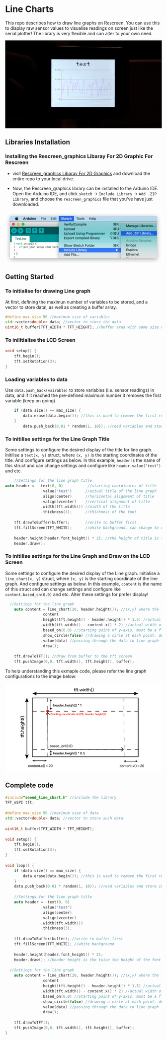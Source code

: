 # Line Charts

This repo describes how to draw line graphs on Rescreen. You can use this to diaplay raw sensor values to visualise readings on screen just like the serial plotter! The library is very flexible and can alter to your own need.

<div align=center><img src="https://raw.githubusercontent.com/ansonhe97/rawimages/master/img/C0277.2019-11-27%2018_19_05.gif"/></div>

## Libraries Installation

### Installing the Rescreen_graphics Libaray For 2D Graphic For Rescreen

- visit [Rescreen_graphics Libaray For 2D Graphics](https://github.com/PowerfulCat/Works/tree/master/rescreen_graphics) and download the entire repo to your local drive.

- Now, the Rescreen_graphics library can be installed to the Arduino IDE. Open the Arduino IDE, and click `sketch` -> `Include Library` -> `Add .ZIP Library`, and choose the `rescreen_graphics` file that you've have just downloaded.

![InstallLibrary](https://raw.githubusercontent.com/ansonhe97/rawimages/master/img/Xnip2019-11-21_15-50-13.jpg)

## Getting Started

### To initialise for drawing Line graph

At first, defining the maximun number of variables to be stored, and a vector to store datal, as well as creating a buffer array.

```cpp
#define max_size 50 //maximum size of variables
std::vector<double> data; //vector to store the data
uint16_t buffer[TFT_WIDTH * TFT_HEIGHT]; //buffer area with same size of the screen
```

### To inilitialise the LCD Screen

```cpp
void setup() {
    tft.begin();
    tft.setRotation(3);
}
```

### Loading variables to data

Use `data.push_back(vairable)` to store variables (i.e. sensor readings) in data, and if it reached the pre-defined maximum number it removes the first variable (keep on going).

```cpp
    if (data.size() == max_size) { 
        data.erase(data.begin()); //this is used to remove the first read variable
    }
        data.push_back(0.01 * random(1, 10)); //read variables and store in data
```

### To initilise settings for the Line Graph Title

Some settings to configure the desired display of the title for line graph. Initilise a `text(x, y)` struct, where `(x, y)` is the starting coordinates of the title. And configure settings as below. In this example, `header` is the name of this struct and can change settings and configure like `header.value("test")` and etc.

```cpp
    //Settings for the line graph title
auto header =   text(0, 0)           //starting coordinates of title
                .value("test")      //actual title of the line graph
                .align(center)      //horizontal alignment of title
                .valign(vcenter)    //vertical alignment of title
                .width(tft.width()) //width of the title
                .thickness(3);      //thickness of the font

    tft.drawToBuffer(buffer);       //write to buffer first
    tft.fillScreen(TFT_WHITE);      //white background, can change to different color

    header.height(header.font_height() * 2); //the height of title is the twice the height of the font
    header.draw(); 
```

### To initilise settings for the Line Graph and Draw on the LCD Screen

Some settings to configure the desired display of the Line graph. Initialise a `line_chart(x, y)` struct, where `(x, y)` is the starting coordinate of the line graph. And configure settings as below. In this example, `content` is the name of this struct and can change settings and configure like `content.based_on(0.0)` and etc. Alter these settings for prefer display!

```cpp
  //Settings for the line graph
    auto content = line_chart(20, header.height()); //(x,y) where the line graph begins
                 content
                .height(tft.height() - header.height() * 1.5) //actual height of the line chart
                .width(tft.width() - content.x() * 2) //actual width of the line chart
                .based_on(0.0) //Starting point of y-axis, must be a float
                .show_circle(false) //drawing a cirle at each point, default is on.
                .value(data) //passing through the data to line graph
                .draw();

    tft.drawToTFT(); //draw from buffer to the tft screen
    tft.pushImage(0,0, tft.width(), tft.height(), buffer); 
```

To help understanding this exmaple code, please refer the line graph configurations to the image below:

<div align=center><img src="https://raw.githubusercontent.com/ansonhe97/rawimages/master/img/linegraph.jpg"/></div>

## Complete code

```cpp
#include"seeed_line_chart.h" //include the library
TFT_eSPI tft;

#define max_size 50 //maximum size of data
std::vector<double> data; //vector to store such data 

uint16_t buffer[TFT_WIDTH * TFT_HEIGHT];

void setup() {
    tft.begin();
    tft.setRotation(3);
}

void loop() {
    if (data.size() == max_size) {
        data.erase(data.begin()); //this is used to remove the first read variable
    }
    data.push_back(0.01 * random(1, 10)); //read variables and store in data

    //Settings for the line graph title
    auto header =  text(0, 0)
                .value("test")
                .align(center)
                .valign(vcenter)
                .width(tft.width())
                .thickness(3);
                
    tft.drawToBuffer(buffer); //write to buffer first
    tft.fillScreen(TFT_WHITE); //white background

    header.height(header.font_height() * 2);
    header.draw(); //Header height is the twice the height of the font

  //Settings for the line graph
    auto content = line_chart(20, header.height()); //(x,y) where the line graph begins
                 content
                .height(tft.height() - header.height() * 1.5) //actual height of the line chart
                .width(tft.width() - content.x() * 2) //actual width of the line chart
                .based_on(0.0) //Starting point of y-axis, must be a float
                .show_circle(false) //drawing a cirle at each point, default is on.
                .value(data) //passing through the data to line graph
                .draw();

    tft.drawToTFT();
    tft.pushImage(0,0, tft.width(), tft.height(), buffer);
}
```